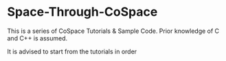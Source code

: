# Space-Through-CoSpace
 This is a series of CoSpace Tutorials & Sample Code. 
 Prior knowledge of C and C++ is assumed.
 
 It is advised to start from the tutorials in order
 
